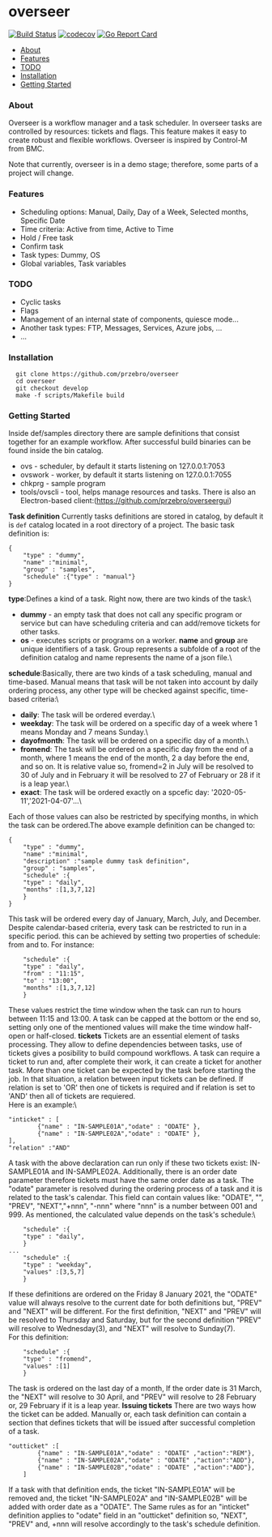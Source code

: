 # overseer
[![Build Status](https://travis-ci.com/przebro/overseer.svg?token=BuDzHpxjhcjeKFWW17aH&branch=develop)](https://travis-ci.com/przebro/overseer)
[![codecov](https://codecov.io/gh/przebro/overseer/branch/develop/graph/badge.svg?token=GGT2W1ARNU)](https://codecov.io/gh/przebro/overseer)
[![Go Report Card](https://goreportcard.com/badge/github.com/przebro/overseer)](https://goreportcard.com/report/github.com/przebro/overseer)

- [About](#about)
- [Features](#features)
- [TODO](#todo)
- [Installation](#installation)
- [Getting Started](#getting-started)

### About
Overseer is a workflow manager and a task scheduler. In overseer tasks are controlled by resources: tickets and flags. This feature makes it easy to create robust and flexible workflows. Overseer is inspired by Control-M from BMC.

Note that currently, overseer is in a demo stage; therefore, some parts of a project will change.

### Features
* Scheduling options: Manual, Daily, Day of a Week, Selected months, Specific Date
* Time criteria: Active from time, Active to Time
* Hold / Free task
* Confirm task
* Task types: Dummy, OS
* Global variables, Task variables
### TODO
* Cyclic tasks
* Flags
* Management of an internal state of components, quiesce mode...
* Another task types: FTP, Messages, Services, Azure jobs, ...
* ...
### Installation
```
  git clone https://github.com/przebro/overseer
  cd overseer
  git checkout develop
  make -f scripts/Makefile build
```
### Getting Started 
Inside def/samples directory there are sample definitions that consist together for an example workflow.
After successful build binaries can be found inside the bin catalog.
* ovs - scheduler, by default it starts listening on 127.0.0.1:7053
* ovswork - worker, by default it starts listening on 127.0.0.1:7055
* chkprg - sample program
* tools/ovscli - tool, helps manage resources and tasks. There is also an Electron-based client:(https://github.com/przebro/overseergui)


**Task definition**
Currently tasks definitions are stored in catalog, by default it is `def` catalog located in a root directory of a project.
The basic task definition is:
```
{
    "type" : "dummy",
    "name" :"minimal",
    "group" : "samples",
    "schedule" :{"type" : "manual"}
}
```
**type**:Defines a kind of a task. Right now, there are two kinds of the task:\
- **dummy** - an empty task that does not call any specific program or service but can have scheduling criteria and can add/remove tickets for other tasks.
- **os** - executes scripts or programs on a worker.
**name** and **group** are unique identifiers of a task. Group represents a subfolde of a root of the definition catalog and name represents the name of a json file.\

**schedule**:Basically, there are two kinds of a task scheduling, manual and time-based. Manual means that task will be not taken into account by daily ordering process, any other type will be checked against specific, time-based criteria:\
- **daily**: The task will be ordered everday.\
- **weekday**: The task will be ordered on a specific day of a week where 1 means Monday and 7 means Sunday.\
- **dayofmonth**: The task will be ordered on a specific day of a month.\
- **fromend**: The task will be ordered on a specific day from the end of a month, where 1 means the end of the month, 2 a day before the end, and so on.
It is relative value so, fromend=2 in July will be resolved to 30 of July and in February it will be resolved to 27 of February or 28 if it is a leap year.\
- **exact**: The task will be ordered exactly on a spcefic day: '2020-05-11','2021-04-07'...\

Each of those values can also be restricted by specifying months, in which the task can be ordered.The above example definition can be changed to:
```
{
    "type" : "dummy",
    "name" :"minimal",
    "description" :"sample dummy task definition",
    "group" : "samples",
    "schedule" :{
    "type" : "daily",
    "months" :[1,3,7,12]
    }
}
```
This task will be ordered every day of January, March, July, and December.\
Despite calendar-based criteria, every task can be restricted to run in a specific period. this can be achieved by setting two properties of schedule:
from and to. For instance:
```
    "schedule" :{
    "type" : "daily",
    "from" : "11:15",
    "to" : "13:00",
    "months" :[1,3,7,12]
    }
```
These values restrict the time window when the task can run to hours between 11:15 and 13:00. A task can be capped at the bottom or the end so, setting only one of the mentioned values will make the time window half-open or half-closed.
**tickets**
Tickets are an essential element of tasks processing. They allow to define dependencies between tasks, use of tickets gives a posibility to build compound 
workflows. A task can require a ticket to run and, after complete their work, it can create a ticket for another task. More than one ticket can be expected by the task before starting the job. In that situation, a relation between input tickets can be defined. If relation is set to 'OR' then one of tickets is required
and if relation is set to 'AND' then all of tickets are requiered.\
Here is an example:\
```
"inticket" : [
        {"name" : "IN-SAMPLE01A","odate" : "ODATE" },
        {"name" : "IN-SAMPLE02A","odate" : "ODATE" },
],
"relation" :"AND"
```
A task with the above declaration can run only if these two tickets exist: IN-SAMPLE01A and IN-SAMPLE02A. Additionally, there is an order date parameter therefore tickets must have the same order date as a task. The "odate" parameter is resolved during the ordering process of a task and it is related to the task's calendar. This field can contain values like: "ODATE", "", "PREV", "NEXT","+nnn", "-nnn" where "nnn" is a number between 001 and 999. As mentioned, the calculated value depends on the task's schedule:\
```
    "schedule" :{
    "type" : "daily",
    }
...
    "schedule" :{
    "type" : "weekday",
    "values" :[3,5,7]
    }
```
If these definitions are ordered on the Friday 8 January 2021, the "ODATE" value will always resolve to the current date for both definitions but, "PREV" and "NEXT" will be different. For the first definition, "NEXT" and "PREV" will be resolved to Thursday and Saturday, but for the second definition "PREV" will resolve to Wednesday(3), and "NEXT" will resolve to Sunday(7).\
For this definition:
```
    "schedule" :{
    "type" : "fromend",
    "values" :[1]
    }
```
The task is ordered on the last day of a month, If the order date is 31 March, the "NEXT" will resolve to 30 April, and "PREV" will resolve to 28 February or,
29 February if it is a leap year.
**Issuing tickets**
There are two ways how the ticket can be added. Manually or, each task definition can contain a section that defines tickets that will be issued after successful completion of a task.
```
"outticket" :[
        {"name" : "IN-SAMPLE01A","odate" : "ODATE" ,"action":"REM"},
        {"name" : "IN-SAMPLE02A","odate" : "ODATE" ,"action":"ADD"},
        {"name" : "IN-SAMPLE02B","odate" : "ODATE" ,"action":"ADD"},
    ]
```
If a task with that definition ends, the ticket "IN-SAMPLE01A" will be removed and, the ticket "IN-SAMPLE02A" and "IN-SAMPLE02B" will be added with order date as a "ODATE". The Same rules as for an "inticket" definition applies to "odate" field in an "outticket" definition so, "NEXT", "PREV" and, +nnn will resolve accordingly to the task's schedule definition.